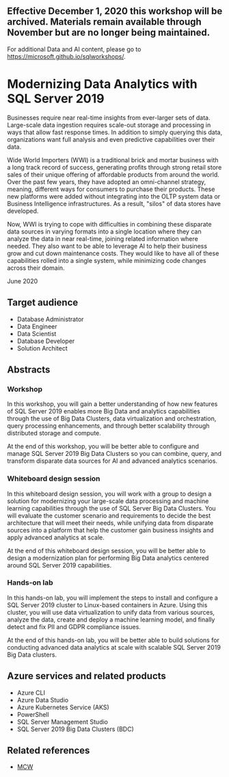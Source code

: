 ## Effective December 1, 2020 this workshop will be archived.  Materials remain available through November but are no longer being maintained. 

For additional Data and AI content, please go to https://microsoft.github.io/sqlworkshops/.

# Modernizing Data Analytics with SQL Server 2019

Businesses require near real-time insights from ever-larger sets of data. Large-scale data ingestion requires scale-out storage and processing in ways that allow fast response times. In addition to simply querying this data, organizations want full analysis and even predictive capabilities over their data.

Wide World Importers (WWI) is a traditional brick and mortar business with a long track record of success, generating profits through strong retail store sales of their unique offering of affordable products from around the world. Over the past few years, they have adopted an omni-channel strategy, meaning, different ways for consumers to purchase their products. These new platforms were added without integrating into the OLTP system data or Business Intelligence infrastructures. As a result, "silos" of data stores have developed.

Now, WWI is trying to cope with difficulties in combining these disparate data sources in varying formats into a single location where they can analyze the data in near real-time, joining related information where needed. They also want to be able to leverage AI to help their business grow and cut down maintenance costs. They would like to have all of these capabilities rolled into a single system, while minimizing code changes across their domain.

June 2020

## Target audience

- Database Administrator
- Data Engineer
- Data Scientist
- Database Developer
- Solution Architect

## Abstracts

### Workshop

In this workshop, you will gain a better understanding of how new features of SQL Server 2019 enables more Big Data and analytics capabilities through the use of Big Data Clusters, data virtualization and orchestration, query processing enhancements, and through better scalability through distributed storage and compute.

At the end of this workshop, you will be better able to configure and manage SQL Server 2019 Big Data Clusters so you can combine, query, and transform disparate data sources for AI and advanced analytics scenarios.

### Whiteboard design session

In this whiteboard design session, you will work with a group to design a solution for modernizing your large-scale data processing and machine learning capabilities through the use of SQL Server Big Data Clusters. You will evaluate the customer scenario and requirements to decide the best architecture that will meet their needs, while unifying data from disparate sources into a platform that help the customer gain business insights and apply advanced analytics at scale.

At the end of this whiteboard design session, you will be better able to design a modernization plan for performing Big Data analytics centered around SQL Server 2019 capabilities.

### Hands-on lab

In this hands-on lab, you will implement the steps to install and configure a SQL Server 2019 cluster to Linux-based containers in Azure. Using this cluster, you will use data virtualization to unify data from various sources, analyze the data, create and deploy a machine learning model, and finally detect and fix PII and GDPR compliance issues.

At the end of this hands-on lab, you will be better able to build solutions for conducting advanced data analytics at scale with scalable SQL Server 2019 Big Data clusters.

## Azure services and related products

- Azure CLI
- Azure Data Studio
- Azure Kubernetes Service (AKS)
- PowerShell
- SQL Server Management Studio
- SQL Server 2019 Big Data Clusters (BDC)

## Related references

- [MCW](https://github.com/Microsoft/MCW)
